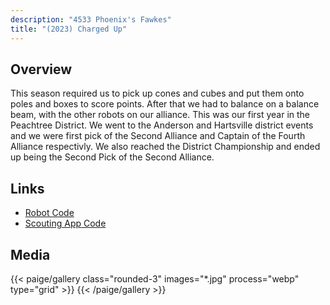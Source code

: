 ```yaml
---
description: "4533 Phoenix's Fawkes"
title: "(2023) Charged Up"
---
```


## Overview

This season required us to pick up cones and cubes and put them onto poles and
boxes to score points. After that we had to balance on a balance beam, with the
other robots on our alliance. This was our first year in the Peachtree District.
We went to the Anderson and Hartsville district events and we were first pick of
the Second Alliance and Captain of the Fourth Alliance respectivly. We also
reached the District Championship and ended up being the Second Pick of the
Second Alliance.

## Links

- [Robot Code](//github.com/4533-phoenix/charged-up-robot)
- [Scouting App Code](//github.com/4533-phoenix/4533-Scouting-V2)

## Media

{{< paige/gallery class="rounded-3" images="*.jpg" process="webp" type="grid"  >}}
{{< /paige/gallery >}}
